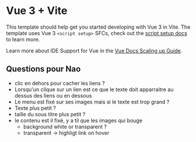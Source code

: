 # Vue 3 + Vite

This template should help get you started developing with Vue 3 in Vite. The template uses Vue 3 `<script setup>` SFCs, check out the [script setup docs](https://v3.vuejs.org/api/sfc-script-setup.html#sfc-script-setup) to learn more.

Learn more about IDE Support for Vue in the [Vue Docs Scaling up Guide](https://vuejs.org/guide/scaling-up/tooling.html#ide-support).

## Questions pour Nao

- clic en dehors pour cacher les liens ?
- Lorsqu'un clique sur un lien est ce que le texte doit apparraitre au dessus des liens ou en dessous
- Le menu est fixé sur ses images mais si le texte est trop grand ?
- Texte plus petit ?
- taille du sous titre plus petit ?
- le contenu est il fixé, y a til que les images qui bouge
    - background white or transparent ? 
    - transparent -> highligt link on hover